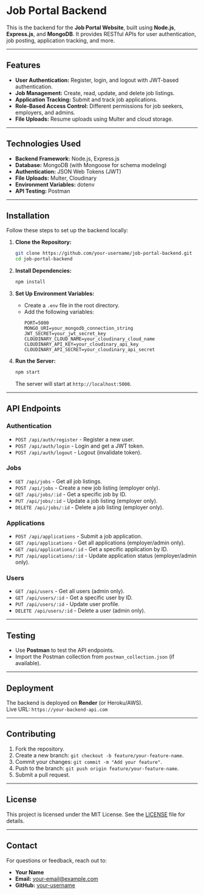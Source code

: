 # Job Portal Backend

This is the backend for the **Job Portal Website**, built using **Node.js**, **Express.js**, and **MongoDB**. It provides RESTful APIs for user authentication, job posting, application tracking, and more.

---

## Features

- **User Authentication:** Register, login, and logout with JWT-based authentication.
- **Job Management:** Create, read, update, and delete job listings.
- **Application Tracking:** Submit and track job applications.
- **Role-Based Access Control:** Different permissions for job seekers, employers, and admins.
- **File Uploads:** Resume uploads using Multer and cloud storage.

---

## Technologies Used

- **Backend Framework:** Node.js, Express.js
- **Database:** MongoDB (with Mongoose for schema modeling)
- **Authentication:** JSON Web Tokens (JWT)
- **File Uploads:** Multer, Cloudinary
- **Environment Variables:** dotenv
- **API Testing:** Postman

---

## Installation

Follow these steps to set up the backend locally:

1. **Clone the Repository:**
   ```bash
   git clone https://github.com/your-username/job-portal-backend.git
   cd job-portal-backend
   ```

2. **Install Dependencies:**
   ```bash
   npm install
   ```

3. **Set Up Environment Variables:**
   - Create a `.env` file in the root directory.
   - Add the following variables:
     ```plaintext
     PORT=5000
     MONGO_URI=your_mongodb_connection_string
     JWT_SECRET=your_jwt_secret_key
     CLOUDINARY_CLOUD_NAME=your_cloudinary_cloud_name
     CLOUDINARY_API_KEY=your_cloudinary_api_key
     CLOUDINARY_API_SECRET=your_cloudinary_api_secret
     ```

4. **Run the Server:**
   ```bash
   npm start
   ```
   The server will start at `http://localhost:5000`.

---

## API Endpoints

### **Authentication**
- `POST /api/auth/register` - Register a new user.
- `POST /api/auth/login` - Login and get a JWT token.
- `POST /api/auth/logout` - Logout (invalidate token).

### **Jobs**
- `GET /api/jobs` - Get all job listings.
- `POST /api/jobs` - Create a new job listing (employer only).
- `GET /api/jobs/:id` - Get a specific job by ID.
- `PUT /api/jobs/:id` - Update a job listing (employer only).
- `DELETE /api/jobs/:id` - Delete a job listing (employer only).

### **Applications**
- `POST /api/applications` - Submit a job application.
- `GET /api/applications` - Get all applications (employer/admin only).
- `GET /api/applications/:id` - Get a specific application by ID.
- `PUT /api/applications/:id` - Update application status (employer/admin only).

### **Users**
- `GET /api/users` - Get all users (admin only).
- `GET /api/users/:id` - Get a specific user by ID.
- `PUT /api/users/:id` - Update user profile.
- `DELETE /api/users/:id` - Delete a user (admin only).

---

## Testing

- Use **Postman** to test the API endpoints.
- Import the Postman collection from `postman_collection.json` (if available).

---

## Deployment

The backend is deployed on **Render** (or Heroku/AWS).  
Live URL: `https://your-backend-api.com`

---

## Contributing

1. Fork the repository.
2. Create a new branch: `git checkout -b feature/your-feature-name`.
3. Commit your changes: `git commit -m "Add your feature"`.
4. Push to the branch: `git push origin feature/your-feature-name`.
5. Submit a pull request.

---

## License

This project is licensed under the MIT License. See the [LICENSE](LICENSE) file for details.

---

## Contact

For questions or feedback, reach out to:  
- **Your Name**  
- **Email:** your-email@example.com  
- **GitHub:** [your-username](https://github.com/your-username)
```
